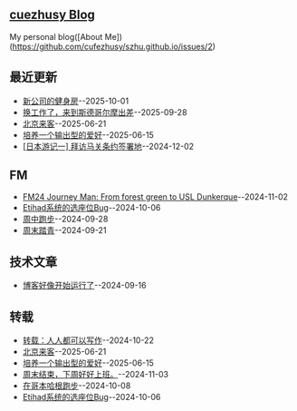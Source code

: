 ## [cuezhusy Blog](https://szhu.github.io/)
My personal blog([About Me])(https://github.com/cufezhusy/szhu.github.io/issues/2)

## 最近更新
- [新公司的健身房](https://github.com/cufezhusy/cufezhusy.github.io/issues/18)--2025-10-01
- [换工作了，来到斯德哥尔摩出差](https://github.com/cufezhusy/cufezhusy.github.io/issues/17)--2025-09-28
- [北京来客](https://github.com/cufezhusy/cufezhusy.github.io/issues/16)--2025-06-21
- [培养一个输出型的爱好](https://github.com/cufezhusy/cufezhusy.github.io/issues/15)--2025-06-15
- [[日本游记一] 拜访马关条约签署地](https://github.com/cufezhusy/cufezhusy.github.io/issues/14)--2024-12-02
## FM
- [FM24 Journey Man: From forest green to USL Dunkerque](https://github.com/cufezhusy/cufezhusy.github.io/issues/12)--2024-11-02
- [Etihad系统的选座位Bug](https://github.com/cufezhusy/cufezhusy.github.io/issues/6)--2024-10-06
- [周中跑步](https://github.com/cufezhusy/cufezhusy.github.io/issues/5)--2024-09-28
- [周末踏青](https://github.com/cufezhusy/cufezhusy.github.io/issues/4)--2024-09-21
## 技术文章
- [博客好像开始运行了](https://github.com/cufezhusy/cufezhusy.github.io/issues/3)--2024-09-16
## 转载
- [转载：人人都可以写作](https://github.com/cufezhusy/cufezhusy.github.io/issues/10)--2024-10-22
- [北京来客](https://github.com/cufezhusy/cufezhusy.github.io/issues/16)--2025-06-21
- [培养一个输出型的爱好](https://github.com/cufezhusy/cufezhusy.github.io/issues/15)--2025-06-15
- [周末结束，下周好好上班。](https://github.com/cufezhusy/cufezhusy.github.io/issues/13)--2024-11-03
- [在哥本哈根跑步](https://github.com/cufezhusy/cufezhusy.github.io/issues/7)--2024-10-08
- [Etihad系统的选座位Bug](https://github.com/cufezhusy/cufezhusy.github.io/issues/6)--2024-10-06
